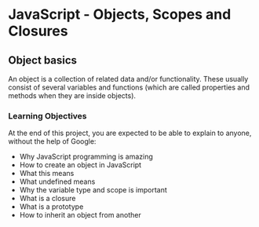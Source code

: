 # JavaScript - Objects, Scopes and Closures
## Object basics
An object is a collection of related data and/or functionality. These usually consist of several variables and functions (which are called properties and methods when they are inside objects).

### Learning Objectives
At the end of this project, you are expected to be able to explain to anyone, without the help of Google:

- Why JavaScript programming is amazing
- How to create an object in JavaScript
- What this means
- What undefined means
- Why the variable type and scope is important
- What is a closure
- What is a prototype
- How to inherit an object from another